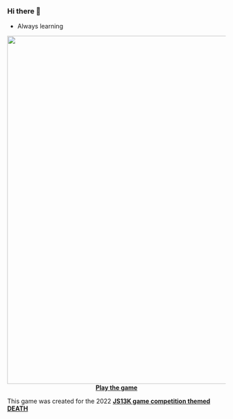 ### Hi there 👋

-  Always learning

<p align="center">
  <img src="https://user-images.githubusercontent.com/961911/133911054-4e86e241-97d0-4e2e-8f68-dc1533aed974.png" width="800px">
<br>
<a href="https://santiherranz.github.io/demo/" target="_blank"><b>Play the game</b></a>
  
  This game was created for the 2022 <a href="https://js13kgames.com" target="_blank"><b>JS13K game competition themed DEATH</b></a>
  
 </p>
  <br>
  
  


<!--
**santiHerranz/santiherranz** is a ✨ _special_ ✨ repository because its `README.md` (this file) appears on your GitHub profile.

Here are some ideas to get you started:

- 🔭 I’m currently working on ...
- 🌱 I’m currently learning ...
- 👯 I’m looking to collaborate on ...
- 🤔 I’m looking for help with ...
- 💬 Ask me about ...
- 📫 How to reach me: ...
- 😄 Pronouns: ...
- ⚡ Fun fact: ...
-->
